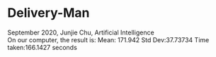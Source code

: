 # Delivery-Man
September 2020, Junjie Chu, Artificial Intelligence  
On our computer, the result is: Mean: 171.942 Std Dev:37.73734 Time taken:166.1427 seconds
